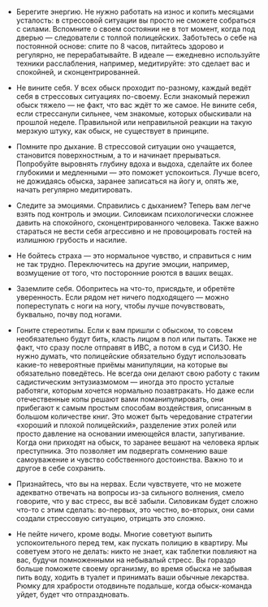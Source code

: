 - Берегите энергию. Не нужно работать на износ и копить месяцами усталость: в стрессовой ситуации вы просто не сможете собраться с силами. Вспомните о своем состоянии не в тот момент, когда под дверью — следователи с толпой полицейских. Заботьтесь о себе на постоянной основе: спите по 8 часов, питайтесь здорово и регулярно, не перерабатывайте. В идеале — ежедневно используйте техники расслабления, например, медитируйте: это сделает вас и спокойней, и сконцентрированней. 

- Не вините себя. У всех обыск проходит по-разному, каждый ведёт себя в стрессовых ситуациях по-своему. Если знакомый пережил обыск тяжело — не факт, что вас ждёт то же самое. Не вините себя, если стрессанули сильнее, чем знакомые, которых обыскивали на прошлой неделе. Правильной или неправильной реакции на такую мерзкую штуку, как обыск, не существует в принципе. 

- Помните про дыхание. В стрессовой ситуации оно учащается, становится поверхностным, а то и начинает прерываться. Попробуйте выровнять глубину вдоха и выдоха, сделайте их более глубокими и медленными — это поможет успокоиться. Лучше всего, не дожидаясь обыска, заранее записаться на йогу и, опять же, начать регулярно медитировать. 

- Следите за эмоциями. Справились с дыханием? Теперь вам легче взять под контроль и эмоции. Силовикам психологически сложнее давить на спокойного, сконцентрированного человека. Также важно стараться не вести себя агрессивно и не провоцировать гостей на излишнюю грубость и насилие. 

- Не бойтесь страха — это нормальное чувство, и справиться с ним не так трудно. Переключитесь на другие эмоции, например, возмущение от того, что посторонние роются в ваших вещах. 

- Заземлите себя. Обопритесь на что-то, присядьте, и обретёте уверенность. Если рядом нет ничего подходящего — можно попереступать с ноги на ногу, чтобы лучше почувствовать, буквально, почву под ногами. 

- Гоните стереотипы. Если к вам пришли с обыском, то совсем необязательно будут бить, класть лицом в пол или пытать. Также не факт, что сразу после отправят в ИВС, а потом в суд и СИЗО. Не нужно думать, что полицейские обязательно будут использовать какие-то невероятные приёмы манипуляции, на которые вы обязательно поведётесь. Не всегда они делают свою работу с таким садистическим энтузиазмомом — иногда это просто усталые работяги, которым хочется нормально позавтракать. Но даже если отечественные копы решают вами поманипулировать, они прибегают к самым простым способам воздействия, описанным в большом количестве книг. Это может быть чередование стратегии «хороший и плохой полицейский», разделение этих ролей или просто давление на основании имеющейся власти, запугивание. Когда они приходят на обыск, то заранее вешают на человека ярлык преступника. Это позволяет им подвергать сомнению ваше самоуважение и чувство собственного достоинства. Важно то и другое в себе сохранить. 

- Признайтесь, что вы на нервах. Если чувствуете, что не можете адекватно отвечать на вопросы из-за сильного волнения, смело говорите, что у вас стресс, вы всё забыли. Силовикам будет сложно что-то с этим сделать: во-первых, это честно, во-вторых, они сами создали стрессовую ситуацию, отрицать это сложно. 

- Не пейте ничего, кроме воды. Многие советуют выпить успокоительного перед тем, как пускать полицию в квартиру. Мы советуем этого не делать: никто не знает, как таблетки повлияют на вас, будучи помноженными на небывалый стресс. Вы гораздо больше поможете своему организму, во время обыска не забывая пить воду, ходить в туалет и принимать ваши обычные лекарства. Рюмку для храбрости отодвиньте подальше, когда обыск-команда уйдет, будет что отпраздновать.